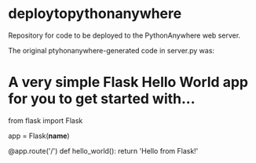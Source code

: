 # deploytopythonanywhere
Repository for code to be deployed to the PythonAnywhere web server.

The original ptyhonanywhere-generated code in server.py was:


# A very simple Flask Hello World app for you to get started with...

from flask import Flask

app = Flask(__name__)

@app.route('/')
def hello_world():
    return 'Hello from Flask!'